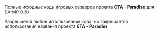 Полные исходные коды игровых серверов проекта **GTA - Paradise** для SA-MP 0.3b

Разрешается любое использование кода, но запрещается использования названия проекта **GTA - Paradise**